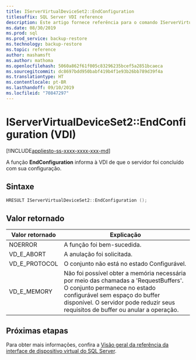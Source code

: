```yaml
---
title: IServerVirtualDeviceSet2::EndConfiguration
titlesuffix: SQL Server VDI reference
description: Este artigo fornece referência para o comando IServerVirtualDeviceSet2::EndConfiguration.
ms.date: 08/30/2019
ms.prod: sql
ms.prod_service: backup-restore
ms.technology: backup-restore
ms.topic: reference
author: mashamsft
ms.author: mathoma
ms.openlocfilehash: 5060a862f61f005c83296235bcef5a2851bcaeca
ms.sourcegitcommit: dc8697bdd950babf419b4f1e93b26bb789d39f4a
ms.translationtype: HT
ms.contentlocale: pt-BR
ms.lasthandoff: 09/10/2019
ms.locfileid: "70847297"
---
```

# <a name="iservervirtualdeviceset2endconfiguration-vdi"></a>IServerVirtualDeviceSet2::EndConfiguration (VDI)

[!INCLUDE[appliesto-ss-xxxx-xxxx-xxx-md](../../../includes/appliesto-ss-xxxx-xxxx-xxx-md.md)]

A função **EndConfiguration** informa à VDI de que o servidor foi concluído com sua configuração.

## <a name="syntax"></a>Sintaxe

```c
HRESULT IServerVirtualDeviceSet2::EndConfiguration ();
```

## <a name="return-value"></a>Valor retornado

|Valor retornado | Explicação |
|---|---|
| NOERROR | A função foi bem-sucedida. |
| VD_E_ABORT | A anulação foi solicitada. |
| VD_E_PROTOCOL | O conjunto não está no estado Configurável. |
| VD_E_MEMORY | Não foi possível obter a memória necessária por meio das chamadas a 'RequestBuffers'. O conjunto permanece no estado configurável sem espaço do buffer disponível. O servidor pode reduzir seus requisitos de buffer ou anular a operação. |

## <a name="next-steps"></a>Próximas etapas

Para obter mais informações, confira a [Visão geral da referência da interface de dispositivo virtual do SQL Server](reference-virtual-device-interface.md).